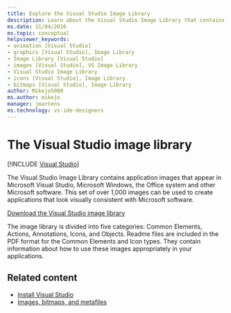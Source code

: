 ```yaml
---
title: Explore the Visual Studio Image Library
description: Learn about the Visual Studio Image Library that contains application images that appear in Visual Studio, Windows, Office, and other Microsoft software.
ms.date: 11/04/2016
ms.topic: conceptual
helpviewer_keywords:
- animation [Visual Studio]
- graphics [Visual Studio], Image Library
- Image Library [Visual Studio]
- images [Visual Studio], VS Image Library
- Visual Studio Image Library
- icons [Visual Studio], Image Library
- bitmaps [Visual Studio], Image Library
author: Mikejo5000
ms.author: mikejo
manager: jmartens
ms.technology: vs-ide-designers
---
```

# The Visual Studio image library

 [!INCLUDE [Visual Studio](~/includes/applies-to-version/vs-windows-only.md)]

The Visual Studio Image Library contains application images that appear in Microsoft Visual Studio, Microsoft Windows, the Office system and other Microsoft software. This set of over 1,000 images can be used to create applications that look visually consistent with Microsoft software.

[Download the Visual Studio image library](https://www.microsoft.com/download/details.aspx?id=35825)

The image library is divided into five categories: Common Elements, Actions, Annotations, Icons, and Objects. Readme files are included in the PDF format for the Common Elements and Icon types. They contain information about how to use these images appropriately in your applications.

## Related content

- [Install Visual Studio](../install/install-visual-studio.md)
- [Images, bitmaps, and metafiles](/dotnet/framework/winforms/advanced/images-bitmaps-and-metafiles)
